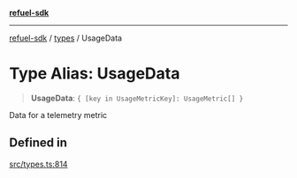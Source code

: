 [**refuel-sdk**](../../README.md)

***

[refuel-sdk](../../modules.md) / [types](../README.md) / UsageData

# Type Alias: UsageData

> **UsageData**: `{ [key in UsageMetricKey]: UsageMetric[] }`

Data for a telemetry metric

## Defined in

[src/types.ts:814](https://github.com/refuel-ai/refuel-sdk/blob/16874f20b5fcb3c7bb7b9b1c20e6a2b25e10328d/src/types.ts#L814)
